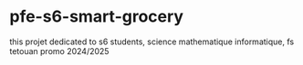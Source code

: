 # pfe-s6-smart-grocery
this projet dedicated to s6 students, science mathematique informatique, fs tetouan promo 2024/2025
